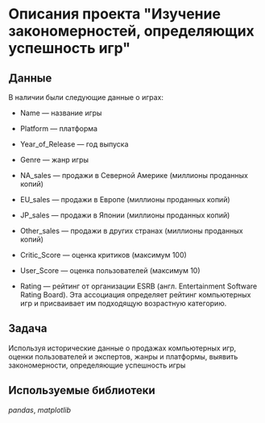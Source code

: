 # Описания проекта "Изучение закономерностей, определяющих успешность игр"


## Данные

В наличии были следующие данные о играх:

- Name — название игры

- Platform — платформа

- Year_of_Release — год выпуска

- Genre — жанр игры

- NA_sales — продажи в Северной Америке (миллионы проданных копий)

- EU_sales — продажи в Европе (миллионы проданных копий)

- JP_sales — продажи в Японии (миллионы проданных копий)

- Other_sales — продажи в других странах (миллионы проданных копий)

- Critic_Score — оценка критиков (максимум 100)

- User_Score — оценка пользователей (максимум 10)

- Rating — рейтинг от организации ESRB (англ. Entertainment Software Rating Board). Эта ассоциация определяет рейтинг компьютерных игр и присваивает им подходящую возрастную категорию.

## Задача

Используя исторические данные о продажах компьютерных игр, оценки пользователей и экспертов, жанры и платформы, выявить закономерности, определяющие успешность игры 

## Используемые библиотеки
*pandas*, *matplotlib*
